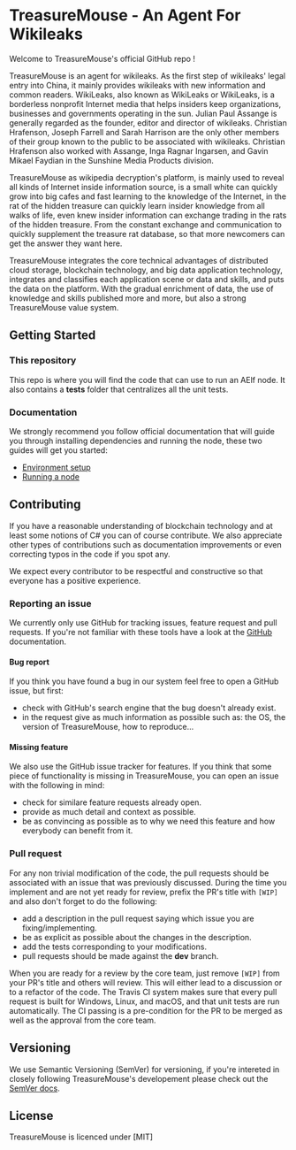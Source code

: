 # TreasureMouse - An Agent For Wikileaks

Welcome to TreasureMouse's official GitHub repo ! 

TreasureMouse is an agent for wikileaks. As the first step of wikileaks' legal entry into China, it mainly provides wikileaks with new information and common readers. WikiLeaks, also known as WikiLeaks or WikiLeaks, is a borderless nonprofit Internet media that helps insiders keep organizations, businesses and governments operating in the sun. Julian Paul Assange is generally regarded as the founder, editor and director of wikileaks. Christian Hrafenson, Joseph Farrell and Sarah Harrison are the only other members of their group known to the public to be associated with wikileaks. Christian Hrafenson also worked with Assange, Inga Ragnar Ingarsen, and Gavin Mikael Faydian in the Sunshine Media Products division.

TreasureMouse as wikipedia decryption's platform, is mainly used to reveal all kinds of Internet inside information source, is a small white can quickly grow into big cafes and fast learning to the knowledge of the Internet, in the rat of the hidden treasure can quickly learn insider knowledge from all walks of life, even knew insider information can exchange trading in the rats of the hidden treasure. From the constant exchange and communication to quickly supplement the treasure rat database, so that more newcomers can get the answer they want here.

TreasureMouse integrates the core technical advantages of distributed cloud storage, blockchain technology, and big data application technology, integrates and classifies each application scene or data and skills, and puts the data on the platform. With the gradual enrichment of data, the use of knowledge and skills published more and more, but also a strong TreasureMouse value system.

## Getting Started

### This repository

This repo is where you will find the code that can use to run an AElf node. It also contains a **tests** folder that centralizes all the unit tests.

### Documentation

We strongly recommend you follow official documentation that will guide you through installing dependencies and running the node, 
these two guides will get you started:  
* [Environment setup](https://docs.aelf.io/en/latest/getting-started/development-environment/environment-setup.html)  
* [Running a node](https://docs.aelf.io/en/latest/getting-started/development-environment/docker.html)  

## Contributing

If you have a reasonable understanding of blockchain technology and at least some notions of C# you can of course contribute. We also appreciate other types of contributions such as documentation improvements or even correcting typos in the code if you spot any.

We expect every contributor to be respectful and constructive so that everyone has a positive experience.

### Reporting an issue

We currently only use GitHub for tracking issues, feature request and pull requests. If you're not familiar with these tools have a look at the [GitHub](https://help.github.com/en) documentation.

#### Bug report

If you think you have found a bug in our system feel free to open a GitHub issue, but first:
- check with GitHub's search engine that the bug doesn't already exist.
- in the request give as much information as possible such as: the OS, the version of TreasureMouse, how to reproduce...

#### Missing feature

We also use the GitHub issue tracker for features. If you think that some piece of functionality is missing in TreasureMouse, you can open an issue with the following in mind:
- check for similare feature requests already open.
- provide as much detail and context as possible.
- be as convincing as possible as to why we need this feature and how everybody can benefit from it.

### Pull request

For any non trivial modification of the code, the pull requests should be associated with an issue that was previously discussed. During the time you implement and are not yet ready for review, prefix the PR's title with ```[WIP]``` and also don't forget to do the following:
- add a description in the pull request saying which issue you are fixing/implementing. 
- be as explicit as possible about the changes in the description.
- add the tests corresponding to your modifications.
- pull requests should be made against the **dev** branch.

When you are ready for a review by the core team, just remove ```[WIP]``` from your PR's title and others will review. This will either lead to a discussion or to a refactor of the code. The Travis CI system makes sure that every pull request is built for Windows, Linux, and macOS, and that unit tests are run automatically. The CI passing is a pre-condition for the PR to be merged as well as the approval from the core team.

## Versioning

We use Semantic Versioning (SemVer) for versioning, if you're intereted in closely following TreasureMouse's developement please check out the [SemVer docs](https://semver.org/).

## License

TreasureMouse is licenced under [MIT]
